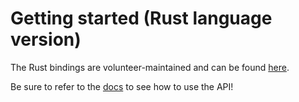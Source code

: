 # Getting started (Rust language version)
The Rust bindings are volunteer-maintained and can be found [here](https://github.com/owobred/chess-competition-rust-bindings).

Be sure to refer to the [docs](https://github.com/shiro-nya/2025-chess-bot-tournament/wiki/Chess-API-(Rust)) to see how to use the API!
